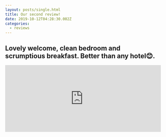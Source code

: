```yaml
---
layout: posts/single.html
title: Our second review!
date: 2019-10-12T04:28:30.002Z
categories:
  - reviews
---
```

## Lovely welcome, clean bedroom and scrumptious breakfast. Better than any hotel😊.

<iframe src="https://www.facebook.com/plugins/post.php?href=https%3A%2F%2Fwww.facebook.com%2Fpermalink.php%3Fstory_fbid%3D2334465136818999%26id%3D2217291045203076&width=500" width="100%" height="216" style="border:none;overflow:hidden" scrolling="no" frameborder="0" allowTransparency="true" allow="encrypted-media"></iframe>
